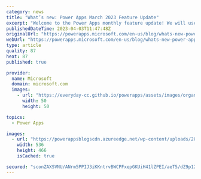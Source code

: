 ```yaml
---
category: news
title: "What’s new: Power Apps March 2023 Feature Update"
excerpt: "Welcome to the Power Apps monthly feature update! We will use this blog to share a summary of product, community, and learning updates from throughout the month so you can access it in one easy place. A variety of new and highly anticipated features are now available which we are very excited to share"
publishedDateTime: 2023-04-03T11:47:48Z
originalUrl: "https://powerapps.microsoft.com/en-us/blog/whats-new-power-apps-march-2023-feature-update/"
webUrl: "https://powerapps.microsoft.com/en-us/blog/whats-new-power-apps-march-2023-feature-update/"
type: article
quality: 87
heat: 87
published: true

provider:
  name: Microsoft
  domain: microsoft.com
  images:
    - url: "https://everyday-cc.github.io/powerapps/assets/images/organizations/microsoft.com-50x50.jpg"
      width: 50
      height: 50

topics:
  - Power Apps

images:
  - url: "https://powerappsblogscdn.azureedge.net/wp-content/uploads/2023/04/Wrap.png"
    width: 536
    height: 466
    isCached: true

secured: "sconZAXSVNU/ANrm5PPIJ3iKKntrvBWCPFxepGKUiH41lZPEI/aeT5/dZ9p122SHEN/uRd5ZMZjL7Ra9ITJxSICnMepJrq3g4kItuLUq8PSQYvim+/0bfL8guzz3RCIA/8zu9ZJxHm9N19t7dIg1i6Ay2p441Y3gjTE1obCIGaVoGYTaUb9wCgONdSrICHSdCyYi+ITvf210hWLKNMSY/BLvSmfro/bQeoIbkfHlDAFwBqA1uyYaVC+nJy7v6gcwEhuksWQzC51QjqUTnTNgsUfOzPHqNEpo8N1ZjMguoO8oaiRp/z5FTdRbNNgRP5/KU+W60aJ+usFgALUuRG6mEzbg5UNX+4zEOipphK1cGhI=;SCLq+mesYJLhlQ2RpzhdLA=="
---
```


